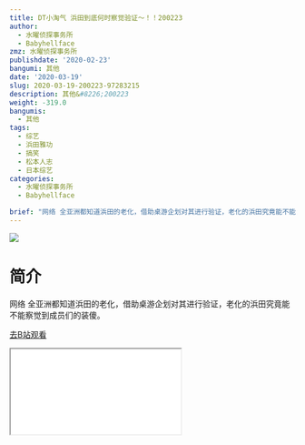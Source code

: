 ```yaml
---
title: DT小淘气 浜田到底何时察觉验证～！！200223
author:
  - 水曜侦探事务所
  - Babyhellface
zmz: 水曜侦探事务所
publishdate: '2020-02-23'
bangumi: 其他
date: '2020-03-19'
slug: 2020-03-19-200223-97283215
description: 其他&#8226;200223
weight: -319.0
bangumis:
  - 其他
tags:
  - 综艺
  - 浜田雅功
  - 搞笑
  - 松本人志
  - 日本综艺
categories:
  - 水曜侦探事务所
  - Babyhellface

brief: "网络 全亚洲都知道浜田的老化，借助桌游企划对其进行验证，老化的浜田究竟能不能察觉到成员们的装傻。"
---
```

![](https://raw.githubusercontent.com/tcgriffith/owaraisite/master/static/tmpimg/c90662c8f98f870723f7b48474d4c089729b3f83.jpg.480.jpg)
# 简介  
网络
全亚洲都知道浜田的老化，借助桌游企划对其进行验证，老化的浜田究竟能不能察觉到成员们的装傻。  

[去B站观看](https://www.bilibili.com/video/av97283215/)
<div class ="resp-container"><iframe class="testiframe" src="//player.bilibili.com/player.html?aid=97283215"", scrolling="no", allowfullscreen="true" > </iframe></div> 
